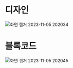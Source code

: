 # 디자인

![화면 캡처 2023-11-05 202034](https://github.com/ryeonwoong/Arduino_project4/assets/127822756/b2ad37d9-02df-4df7-9545-2bcc3edd14a8)

# 블록코드

![화면 캡처 2023-11-05 202045](https://github.com/ryeonwoong/Arduino_project4/assets/127822756/a2d66690-7618-4a30-a01f-63949662e290)
